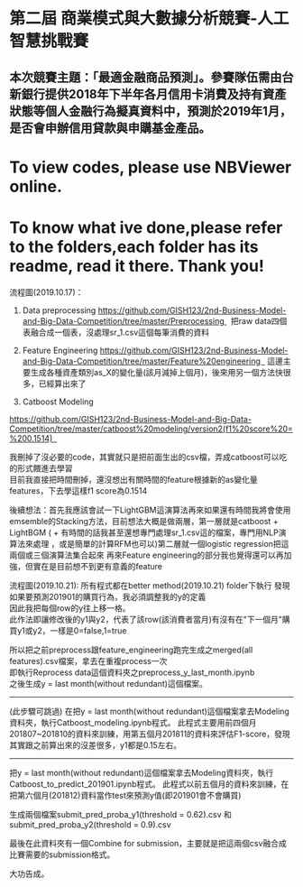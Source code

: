 # 第二屆 商業模式與大數據分析競賽-人工智慧挑戰賽  
## 本次競賽主題：「最適金融商品預測」。參賽隊伍需由台新銀行提供2018年下半年各月信用卡消費及持有資產狀態等個人金融行為擬真資料中，預測於2019年1月，是否會申辦信用貸款與申購基金產品。  

# To view codes, please use NBViewer online.

# To know what ive done,please refer to the folders,each folder has its readme, read it there. Thank you!

流程圖(2019.10.17)：
1. Data preprocessing
https://github.com/GISH123/2nd-Business-Model-and-Big-Data-Competition/tree/master/Preprocessing 
 把raw data四個表融合成一個表，沒處理sr_1.csv這個每筆消費的資料

2. Feature Engineering
https://github.com/GISH123/2nd-Business-Model-and-Big-Data-Competition/tree/master/Feature%20engineering  
這邊主要生成各種資產類別as_X的變化量(該月減掉上個月)，後來用另一個方法快很多，已經算出來了
3. Catboost Modeling

https://github.com/GISH123/2nd-Business-Model-and-Big-Data-Competition/tree/master/catboost%20modeling/version2(f1%20score%20=%200.1514)  

我刪掉了沒必要的code，其實就只是把前面生出的csv檔，弄成catboost可以吃的形式餵進去學習  
目前我直接把時間刪掉，還沒想出有關時間的feature根據新的as變化量features，下去學這樣f1 score為0.1514

後續想法：首先我應該會試一下LightGBM這演算法再來如果還有時間我將會使用emsemble的Stacking方法，目前想法大概是做兩層，第一層就是catboost + LightBGM ( + 有時間的話我甚至還想專門處理sr_1.csv這的檔案，專門用NLP演算法來處理 ，或是簡單的計算RFM也可以)第二層就一個logistic regression把這兩個或三個演算法集合起來
再來Feature engineering的部分我也覺得還可以再加強，但實在是目前想不到更有意義的feature


流程圖(2019.10.21):  所有程式都在better method(2019.10.21) folder下執行
發現如果要預測201901的購買行為，我必須調整我的y的定義  
因此我把每個row的y往上移一格。  
此作法即讓修改後的y1與y2，代表了該row(該消費者當月)有沒有在"下一個月"購買y1或y2，一樣是0=false,1=true  

所以把之前preprocess跟feature_engineering跑完生成之merged(all features).csv檔案，拿去在重複process一次  
即執行Reprocess data這個資料夾之preprocess_y_last_month.ipynb  
之後生成y = last month(without redundant)這個檔案。


------------------------------------------------------------------------------------------------------------------------
(此步驟可跳過)
在把y = last month(without redundant)這個檔案拿去Modeling資料夾，執行Catboost_modeling.ipynb程式。
此程式主要用前四個月201807~201810的資料來訓練，用第五個月201811的資料來評估F1-score，發現其實跟之前算出來的沒差很多，y1都是0.15左右。

------------------------------------------------------------------------------------------------------------------------

把y = last month(without redundant)這個檔案拿去Modeling資料夾，執行Catboost_to_predict_201901.ipynb程式。
此程式以前五個月的資料來訓練，在把第六個月(201812)資料當作test來預測y值(即201901會不會購買)

生成兩個檔案submit_pred_proba_y1(threshold = 0.62).csv  和   submit_pred_proba_y2(threshold = 0.9).csv

最後在此資料夾有一個Combine for submission，主要就是把這兩個csv融合成比賽需要的submission格式。

大功告成。
